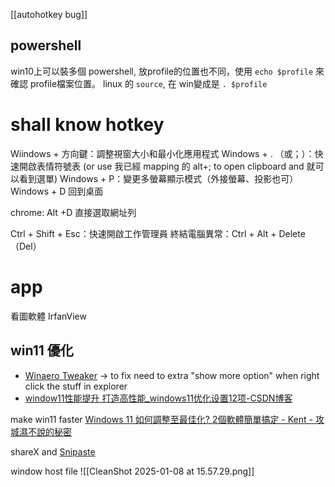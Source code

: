



[[autohotkey  bug]]





## powershell

win10上可以裝多個 powershell, 放profile的位置也不同，使用  `echo $profile` 來確認 profile檔案位置。
linux 的 `source`, 在 win變成是 `. $profile`



# shall know hotkey


Wiindows + 方向鍵：調整視窗大小和最小化應用程式
Windows + . （或；）：快速開啟表情符號表  (or use 我已經 mapping 的 alt+; to open clipboard and 就可以看到選單)
Windows + P：變更多螢幕顯示模式（外接螢幕、投影也可）
Windows + D 回到桌面


chrome: Alt +D 直接選取網址列

Ctrl + Shift + Esc：快速開啟工作管理員
終結電腦異常：Ctrl + Alt + Delete（Del）





# app


看圖軟體 
IrfanView


## win11 優化
- [Winaero Tweaker](https://winaero.com/winaero-tweaker/#download) -> to fix need to extra "show more option" when right click the stuff in explorer 
- [window11性能提升 打造高性能\_windows11优化设置12项-CSDN博客](https://blog.csdn.net/Wantfly9951/article/details/124368363)


make win11 faster [Windows 11 如何調整至最佳化? 2個軟體簡單搞定 - Kent - 攻城濕不說的秘密](https://blog3c.net/blog/post/windows11-optimize-software#more-4515)



shareX and [Snipaste](https://www.snipaste.com/)


window host file
![[CleanShot 2025-01-08 at 15.57.29.png]]